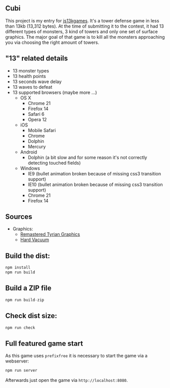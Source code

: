 ## Cubi
This project is my entry for [js13kgames](http://js13kgames.com/). It's a tower defense game in less than 13kb (13,312 bytes). At the time of submitting it to the contest, it had 13 different types of monsters, 3 kind of towers and only one set of surface graphics. The major goal of that game is to kill all the monsters approaching you via choosing the right amount of towers.

## "13" related details
- 13 monster types
- 13 health points
- 13 seconds wave delay
- 13 waves to defeat
- 13 supported browsers (maybe more ...)
  - OS X
    - Chrome 21
    - Firefox 14
    - Safari 6
    - Opera 12
  - iOS
    - Mobile Safari
    - Chrome
    - Dolphin
    - Mercury
  - Android
    - Dolphin (a bit slow and for some reason it's not correctly detecting touched fields)
  - Windows
    - IE9 (bullet animation broken because of missing css3 transition support)
    - IE10 (bullet animation broken because of missing css3 transition support)
    - Chrome 21
    - Firefox 14

## Sources

- Graphics:
  - [Remastered Tyrian Graphics](http://www.lostgarden.com/2007/04/free-game-graphics-tyrian-ships-and.html)
  - [Hard Vacuum](http://www.lostgarden.com/2005/03/game-post-mortem-hard-vacuum.html)

## Build the dist:
```js
npm install
npm run build
```

## Build a ZIP file
```js
npm run build-zip
```

## Check dist size:

```js
npm run check
```

## Full featured game start

As this game uses `prefixfree` it is necessary to start the game via a webserver:

```js
npm run server
```

Afterwards just open the game via `http://localhost:8080`.
